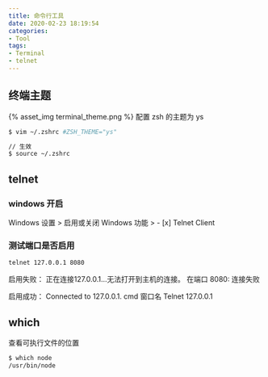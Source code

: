 ```yaml
---
title: 命令行工具
date: 2020-02-23 18:19:54
categories:
- Tool
tags:
- Terminal
- telnet
---
```


## 终端主题
{% asset_img terminal_theme.png %}
配置 zsh 的主题为 ys
``` BASH
$ vim ~/.zshrc #ZSH_THEME="ys"

// 生效
$ source ~/.zshrc
```


## telnet
### windows 开启
Windows 设置 > 启用或关闭 Windows 功能 > - [x] Telnet Client 

### 测试端口是否启用
``` BASH
telnet 127.0.0.1 8080
```
启用失败：
正在连接127.0.0.1...无法打开到主机的连接。 在端口 8080: 连接失败

启用成功：
Connected to 127.0.0.1.
cmd 窗口名 Telnet 127.0.0.1

## which
查看可执行文件的位置
``` BASH
$ which node
/usr/bin/node
```

